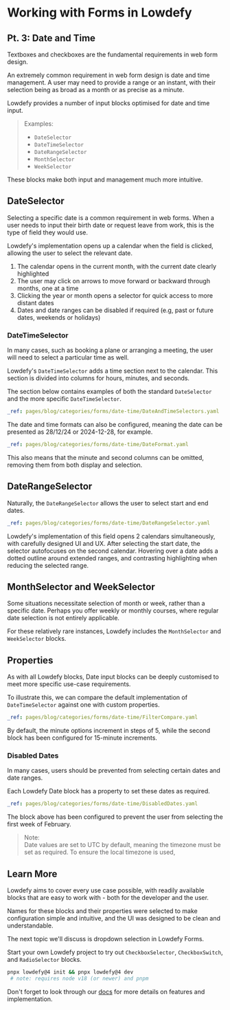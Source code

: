 # Working with Forms in Lowdefy

## Pt. 3: Date and Time

Textboxes and checkboxes are the fundamental requirements in web form design.

An extremely common requirement in web form design is date and time management.
A user may need to provide a range or an instant, with their selection being as broad as a month or as precise as a minute.

Lowdefy provides a number of input blocks optimised for date and time input.

> Examples:
>
> - `DateSelector`
> - `DateTimeSelector`
> - `DateRangeSelector`
> - `MonthSelector`
> - `WeekSelector`

These blocks make both input and management much more intuitive.

## DateSelector

Selecting a specific date is a common requirement in web forms.
When a user needs to input their birth date or request leave from work, this is the type of field they would use.

Lowdefy's implementation opens up a calendar when the field is clicked, allowing the user to select the relevant date.

1. The calendar opens in the current month, with the current date clearly highlighted
2. The user may click on arrows to move forward or backward through months, one at a time
3. Clicking the year or month opens a selector for quick access to more distant dates
4. Dates and date ranges can be disabled if required (e.g, past or future dates, weekends or holidays)

### DateTimeSelector

In many cases, such as booking a plane or arranging a meeting, the user will need to select a particular time as well.

Lowdefy's `DateTimeSelector` adds a time section next to the calendar.
This section is divided into columns for hours, minutes, and seconds.

The section below contains examples of both the standard `DateSelector` and the more specific `DateTimeSelector`.

```yaml ldf
_ref: pages/blog/categories/forms/date-time/DateAndTimeSelectors.yaml
```

The date and time formats can also be configured, meaning the date can be presented as 28/12/24 or 2024-12-28, for example.

```yaml ldf
_ref: pages/blog/categories/forms/date-time/DateFormat.yaml
```

This also means that the minute and second columns can be omitted, removing them from both display and selection.

## DateRangeSelector

Naturally, the `DateRangeSelector` allows the user to select start and end dates.

```yaml ldf
_ref: pages/blog/categories/forms/date-time/DateRangeSelector.yaml
```

Lowdefy's implementation of this field opens 2 calendars simultaneously, with carefully designed UI and UX.
After selecting the start date, the selector autofocuses on the second calendar.
Hovering over a date adds a dotted outline around extended ranges, and contrasting highlighting when reducing the selected range.

## MonthSelector and WeekSelector

Some situations necessitate selection of month or week, rather than a specific date.
Perhaps you offer weekly or monthly courses, where regular date selection is not entirely applicable.

For these relatively rare instances, Lowdefy includes the `MonthSelector` and `WeekSelector` blocks.

## Properties

As with all Lowdefy blocks, Date input blocks can be deeply customised to meet more specific use-case requirements.

To illustrate this, we can compare the default implementation of `DateTimeSelector` against one with custom properties.

```yaml ldf
_ref: pages/blog/categories/forms/date-time/FilterCompare.yaml
```

By default, the minute options increment in steps of 5, while the second block has been configured for 15-minute increments.

### Disabled Dates

In many cases, users should be prevented from selecting certain dates and date ranges.

Each Lowdefy Date block has a property to set these dates as required.

```yaml ldf
_ref: pages/blog/categories/forms/date-time/DisabledDates.yaml
```

The block above has been configured to prevent the user from selecting the first week of February.

> Note:  
> Date values are set to UTC by default, meaning the timezone must be set as required.
> To ensure the local timezone is used,

## Learn More

Lowdefy aims to cover every use case possible, with readily available blocks that are easy to work with - both for the developer and the user.

Names for these blocks and their properties were selected to make configuration simple and intuitive, and the UI was designed to be clean and understandable.

The next topic we'll discuss is dropdown selection in Lowdefy Forms.

Start your own Lowdefy project to try out `CheckboxSelector`, `CheckboxSwitch`, and `RadioSelector` blocks.

```bash
pnpx lowdefy@4 init && pnpx lowdefy@4 dev
 # note: requires node v18 (or newer) and pnpm
```

Don't forget to look through our [docs](https://docs.lowdefy.com/DateSelector) for more details on features and implementation.
